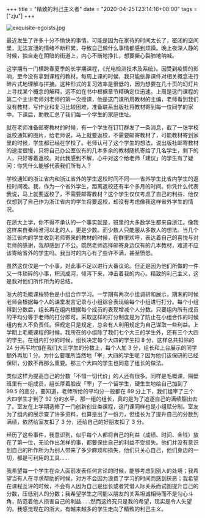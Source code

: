 +++
title = "精致的利己主义者"
date = "2020-04-25T23:14:16+08:00"
tags = ["zju"]
+++

![exquisite-egoists.jpg](/images/exquisite-egoists.jpg)

最近发生了许多十分不愉快的事情。可能是因为在家待的时间太长了，密闭的空间里，无法宣泄的情绪不断积累，导致自己做什么事情都感到烦躁。晚上夜深人静的时候，独自走在阴暗的街道上，内心不断地挣扎，想要撕心裂肺地呐喊。

这学期有一门横跨春夏季的长学期课程，《光电检测技术及系统》。因受到疫情的影响，至今没有拿到课程的教材。每周上课的时候，我只能依靠课件对相关概念进行碎片式地理解与拼接。这种形式的复习效率是很低的，因为想要在几十页的幻灯片上寻找某个概念的解释，远不如在书中根据章节精确定位迅速。上周是这门课程的第二个主讲老师刘老师的第一次授课，他是这门课所用教材的主编，老师看到我们没有教材，写作业和复习比较困难，准备联系出版社将教材寄到每一位同学的家中。下课后，助教汇总了我们每一个学生的家庭住址。

就在老师准备邮寄教材的时候，有一个学生在钉钉群发了一条消息，截了一张学校返校通知的图片，给老师说，马上就要返校，不需要邮寄教材了，可能教材寄到家里的时候，学生都已经在学校了。老师认可了这个学生的想法，说出版社邮寄教材的速度很慢，只将自己办公室仅有的几本多余的教材随机寄给了几名学生，剩下的人，只好等着返校。对此我感到不解，心中对这个给老师「建议」的学生有了疑问：你凭什么能够代表我们所有人？

学校通知的浙江省内和浙江省外的学生返校时间不同——省外学生比省内学生的返校时间晚。我，作为一个省外学生，距离返校还有半个多月的时间。你凭什么代表我说，马上就要返校了，不需要邮寄教材？这个学生仅仅考虑了自己的利益，他仅仅想到了自己作为浙江省内的学生将要返校，却没有考虑像我这样省外学生的情况。

在浙大上学，你不得不承认的一个事实就是，班里的大多数学生都来自浙江。像我这样来自秦岭淮河以北的人，更是少数。而少数人只能服从多数人的想法。当几个浙江省内的学生收到老师寄来的教材的时候，在群里欢呼，表达着自己的喜悦与对老师的感谢，我却感到了不公。既然老师选择邮寄身边仅有的几本教材，难道不应该寄给省外的学生吗。我当时的内心有了些许不满，甚至愤怒。

虽然这仅仅是一个小事，对此事不足以进行大番议论。但正是因为他们所做的一件又一件琐碎的小事，积流成河，倾泻下来，冲击着我的内心。精致的利己主义，这是我对他们所作所为的总结。

浙大的毛概课程特色是小组合作学习。一学期有两次小组调研和展示，期末的时候老师会根据每个人的课堂发言记录与小组综合表现给每个小组进行打分。每个小组得到分数后，组长再在组内根据每个成员的表现增减个人分数，只要组内所有成员的平均分等于老师的打分即可。采取这样的打分制度是为了防止在小组合作的时候组内有人不负责任。但规定只是规定，总会有人利用规定为自己谋取一些利益。上学期上毛概课程的时候，我所在的小组除了我们七个大三的学生外，还有三个大四的学生。在组内打分的时候，组长决定每个大四的学生扣 8 分，这样总共扣除的 24 分再平均加在我们大三学生的分数上，每个人加 3 分，组长和上台展示的同学额外再加 1 分。为什么要理所当然地「宰」大四的学生呢？因为他们该保研的已经保研，分数不再那么重要。那三个大四的学生也同意了组长的做法。

类似这样为提高自己的分数「不惜一切代价」的人还有很多。同样是毛概课，隔壁班里有一组成员，组长厚着脸皮「宰」了一个留学生，硬生生地给自己加到了 99.5 的高分，要知道，老师所给的平均分一般都在 89 分上下，我们组宰了三个大四学生才到了 92 分的水平，那一组的组长，真的是为了追逐自己的满绩豁出去了。室友在上学期选修了一门创新创业类课程，这门课同样也是小组赋分制。室友为了组内的展示查了许多资料，也算是出了一份力，但组长为了提升自己的分数到满绩，依然给室友扣了 3 分，还给自己的好朋友扣了 3 分。

经历了这些事件，我意识到，似乎每个人都将自己的利益（成绩、时间、金钱）放在了第一位，无论作出怎样的事，都要保住自己的利益不受损失。他们并没有意识到自己的所作所为为别人带来了多少麻烦和损失，他们只关心自己，他们身边的一切，都是可利用的工具……

我希望每一个学生在众人面前发表任何言论的时候，能够考虑到别人的处境；我希望当有人在寻求帮助的时候，对方不会因为浪费了学习的时间而感到厌恶；我希望在课程互评的时候，不会有人因为自己是组长或者凭借人际关系而试图提升自己的分数，压低别人的分数；我希望学生之间能以朋友的关系坦诚相待而不是勾心斗角，防范着他人损害自己的利益……然而这终究只是我的希望，现实是令人失望的。我感觉现在的浙大，有越来越多的学生走向了精致的利己主义。